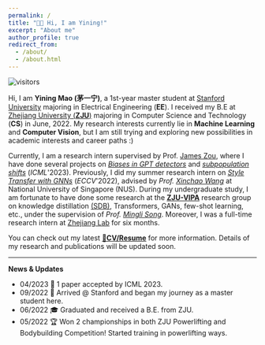 ```yaml
---
permalink: /
title: "👧🏻 Hi, I am Yining!"
excerpt: "About me"
author_profile: true
redirect_from: 
  - /about/
  - /about.html
---
```

![visitors](https://visitor-badge.laobi.icu/badge?page_id=yining-mao.github.io)

Hi, I am **Yining Mao (茅一宁)**, a 1st-year master student at [Stanford University](https://www.stanford.edu) majoring in Electrical Engineering (**EE**). I received my B.E at [Zhejiang University (**ZJU**)](https://www.zju.edu.cn/english/) majoring in Computer Science and Technology (**CS**) in June, 2022. My research interests currently lie in **Machine Learning** and **Computer Vision**, but I am still trying and exploring new possibilities in academic interests and career paths :)

Currently, I am a research intern supervised by Prof. [James Zou](https://www.james-zou.com), where I have done several projects on [*Biases in GPT detectors*](https://arxiv.org/pdf/2304.02819.pdf) and 
[*subpopulation shifts*](https://moonshape.readthedocs.io/en/latest/) (*ICML*'2023).
Previously, I did my summer research intern on [*Style Transfer with GNNs*](https://arxiv.org/pdf/2207.11681) (*ECCV*'2022), advised by *Prof. [Xinchao Wang](https://sites.google.com/site/sitexinchaowang/)* at National University of Singapore (NUS). During my undergraduate study, I am fortunate to have done some research at the [**ZJU-VIPA**](https://www.vipazoo.cn/) research group on knowledge distillation [(SDB)](https://arxiv.org/pdf/2112.03695.pdf),  Transformers, GANs, few-shot learning, etc., under the supervision of *Prof. [Mingli Song](https://vipazoo.cn/people/songmingli.html)*. Moreover, I was a full-time research intern at [Zhejiang Lab](https://en.zhejianglab.com/) for six months.

You can check out my latest [**📝CV/Resume**](/files/YiningMao-CV-0926.pdf) for more information. Details of my research and publications will be updated soon.

----

**News & Updates**

* 04/2023 📃 1 paper accepted by ICML 2023.
* 09/2022 🌲 Arrived @ Stanford and began my journey as a master student here.
* 06/2022 🎓 Graduated and received a B.E. from ZJU.
* 05/2022 🏆 Won 2 championships in both ZJU Powerlifting and Bodybuilding Competition! Started training in powerlifting ways.

